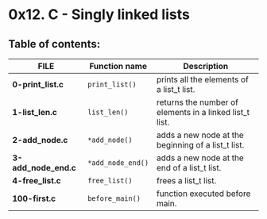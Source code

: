 # 0x12. C - Singly linked lists

## Table of contents:

|         FILE         |   Function name   |                      Description                        |
| -------------------- | ----------------- | ------------------------------------------------------- |
| **0-print_list.c**   | `print_list()`    | prints all the elements of a list_t list.               |
| **1-list_len.c**     | `list_len()`      | returns the number of elements in a linked list_t list. |
| **2-add_node.c**     | `*add_node()`     | adds a new node at the beginning of a list_t list.      |
| **3-add_node_end.c** | `*add_node_end()` | adds a new node at the end of a list_t list.            |
| **4-free_list.c**    | `free_list()`     | frees a list_t list.                                    |
| **100-first.c**      | `before_main()`   | function executed before main.                          |

